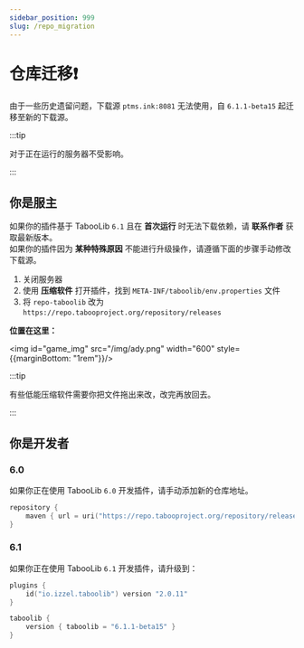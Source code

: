 ```yaml
---
sidebar_position: 999
slug: /repo_migration
---
```


# 仓库迁移❗️

由于一些历史遗留问题，下载源 `ptms.ink:8081` 无法使用，自 `6.1.1-beta15` 起迁移至新的下载源。

:::tip

对于正在运行的服务器不受影响。

:::

## 你是服主

如果你的插件基于 TabooLib `6.1` 且在 **首次运行** 时无法下载依赖，请 **联系作者** 获取最新版本。    
如果你的插件因为 **某种特殊原因** 不能进行升级操作，请遵循下面的步骤手动修改下载源。

1. 关闭服务器
2. 使用 **压缩软件** 打开插件，找到 `META-INF/taboolib/env.properties` 文件
3. 将 `repo-taboolib` 改为 `https://repo.tabooproject.org/repository/releases`

**位置在这里：**

<img id="game_img" src="/img/ady.png" width="600" style={{marginBottom: "1rem"}}/>

:::tip

有些低能压缩软件需要你把文件拖出来改，改完再放回去。

:::

## 你是开发者

### 6.0

如果你正在使用 TabooLib `6.0` 开发插件，请手动添加新的仓库地址。

```kts
repository {
    maven { url = uri("https://repo.tabooproject.org/repository/releases") }
}
```

### 6.1

如果你正在使用 TabooLib `6.1` 开发插件，请升级到：

```kts
plugins {
    id("io.izzel.taboolib") version "2.0.11"
}

taboolib {
    version { taboolib = "6.1.1-beta15" }
}
```